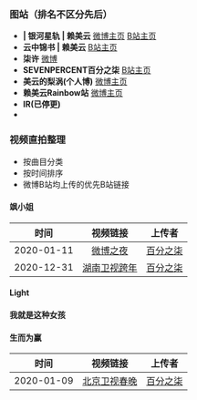 ### 图站（排名不区分先后）

 - **| 银河星轨 | 赖美云** [微博主页](https://weibo.com/u/6603926330) [B站主页](https://space.bilibili.com/396322446)
 - **云中锦书 | 赖美云** [B站主页](https://space.bilibili.com/396873015?)
 - **柒许** [微博]()
 - **SEVENPERCENT百分之柒** [B站主页](https://space.bilibili.com/516737948)
 - **美云的梨涡(个人博)** [微博主页]()
 - **赖美云Rainbow站** [微博主页]()
 - **IR(已停更)**
 - 

### 视频直拍整理

 - 按曲目分类
 - 按时间排序
 - 微博B站均上传的优先B站链接

#### 飒小姐
| 时间       |  视频链接 |  上传者  |
| :----:   | :----:  | :----:  |
| 2020-01-11    | [微博之夜](https://www.bilibili.com/video/av93748455) |   [百分之柒](https://space.bilibili.com/516737948)     |
| 2020-12-31    | [湖南卫视跨年](https://www.bilibili.com/video/av93744542) |   [百分之柒](https://space.bilibili.com/516737948)     |

#### Light
#### 我就是这种女孩
#### 生而为赢
| 时间       |  视频链接 |  上传者  |
| :----:   | :----:  | :----:  |
| 2020-01-09    | [北京卫视春晚](https://www.bilibili.com/video/av93749911) |   [百分之柒](https://space.bilibili.com/516737948)     |
